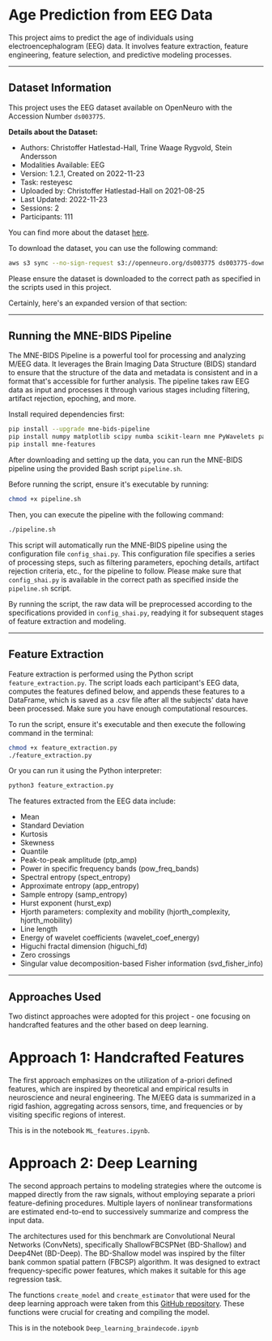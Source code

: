 # Age Prediction from EEG Data

This project aims to predict the age of individuals using electroencephalogram (EEG) data. It involves feature extraction, feature engineering, feature selection, and predictive modeling processes.

---

## Dataset Information

This project uses the EEG dataset available on OpenNeuro with the Accession Number `ds003775`. 

**Details about the Dataset:**

- Authors: Christoffer Hatlestad-Hall, Trine Waage Rygvold, Stein Andersson
- Modalities Available: EEG
- Version: 1.2.1, Created on 2022-11-23
- Task: resteyesc
- Uploaded by: Christoffer Hatlestad-Hall on 2021-08-25 
- Last Updated: 2022-11-23
- Sessions: 2
- Participants: 111

You can find more about the dataset [here](https://openneuro.org/datasets/ds003775/versions/1.2.1).

To download the dataset, you can use the following command:

```bash
aws s3 sync --no-sign-request s3://openneuro.org/ds003775 ds003775-download/
```

Please ensure the dataset is downloaded to the correct path as specified in the scripts used in this project.

Certainly, here's an expanded version of that section:

---

## Running the MNE-BIDS Pipeline

The MNE-BIDS Pipeline is a powerful tool for processing and analyzing M/EEG data. It leverages the Brain Imaging Data Structure (BIDS) standard to ensure that the structure of the data and metadata is consistent and in a format that's accessible for further analysis. The pipeline takes raw EEG data as input and processes it through various stages including filtering, artifact rejection, epoching, and more.

Install required dependencies first:

```bash
pip install --upgrade mne-bids-pipeline
pip install numpy matplotlib scipy numba scikit-learn mne PyWavelets pandas
pip install mne-features
```

After downloading and setting up the data, you can run the MNE-BIDS pipeline using the provided Bash script `pipeline.sh`.

Before running the script, ensure it's executable by running:

```bash
chmod +x pipeline.sh
```

Then, you can execute the pipeline with the following command:

```bash
./pipeline.sh
```

This script will automatically run the MNE-BIDS pipeline using the configuration file `config_shai.py`. This configuration file specifies a series of processing steps, such as filtering parameters, epoching details, artifact rejection criteria, etc., for the pipeline to follow. Please make sure that `config_shai.py` is available in the correct path as specified inside the `pipeline.sh` script.

By running the script, the raw data will be preprocessed according to the specifications provided in `config_shai.py`, readying it for subsequent stages of feature extraction and modeling.

---

## Feature Extraction

Feature extraction is performed using the Python script `feature_extraction.py`. The script loads each participant's EEG data, computes the features defined below, and appends these features to a DataFrame, which is saved as a .csv file after all the subjects' data have been processed. Make sure you have enough computational resources.

To run the script, ensure it's executable and then execute the following command in the terminal:

```bash
chmod +x feature_extraction.py
./feature_extraction.py
```
Or you can run it using the Python interpreter:

```bash
python3 feature_extraction.py
```

The features extracted from the EEG data include:

- Mean
- Standard Deviation
- Kurtosis
- Skewness
- Quantile
- Peak-to-peak amplitude (ptp_amp)
- Power in specific frequency bands (pow_freq_bands)
- Spectral entropy (spect_entropy)
- Approximate entropy (app_entropy)
- Sample entropy (samp_entropy)
- Hurst exponent (hurst_exp)
- Hjorth parameters: complexity and mobility (hjorth_complexity, hjorth_mobility)
- Line length
- Energy of wavelet coefficients (wavelet_coef_energy)
- Higuchi fractal dimension (higuchi_fd)
- Zero crossings
- Singular value decomposition-based Fisher information (svd_fisher_info)

---

## Approaches Used
Two distinct approaches were adopted for this project - one focusing on handcrafted features and the other based on deep learning.

# Approach 1: Handcrafted Features
The first approach emphasizes on the utilization of a-priori defined features, which are inspired by theoretical and empirical results in neuroscience and neural engineering. The M/EEG data is summarized in a rigid fashion, aggregating across sensors, time, and frequencies or by visiting specific regions of interest.

This is in the notebook `ML_features.ipynb`.

# Approach 2: Deep Learning
The second approach pertains to modeling strategies where the outcome is mapped directly from the raw signals, without employing separate a priori feature-defining procedures. Multiple layers of nonlinear transformations are estimated end-to-end to successively summarize and compress the input data.

The architectures used for this benchmark are Convolutional Neural Networks (ConvNets), specifically ShallowFBCSPNet (BD-Shallow) and Deep4Net (BD-Deep). The BD-Shallow model was inspired by the filter bank common spatial pattern (FBCSP) algorithm. It was designed to extract frequency-specific power features, which makes it suitable for this age regression task.

The functions `create_model` and `create_estimator` that were used for the deep learning approach were taken from this [GitHub repository](https://github.com/meeg-ml-benchmarks/brain-age-benchmark-paper/blob/c57eba38c8b90dac9354f0f4f8148dbed7e56029/deep_learning_utils.py#L529). These functions were crucial for creating and compiling the model.

This is in the notebook `Deep_learning_braindecode.ipynb`
